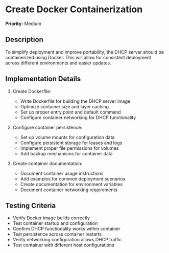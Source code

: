 # Create Docker Containerization

**Priority:** Medium

## Description

To simplify deployment and improve portability, the DHCP server should be containerized using Docker. This will allow for consistent deployment across different environments and easier updates.

## Implementation Details

1. Create Dockerfile:
   - Write Dockerfile for building the DHCP server image
   - Optimize container size and layer caching
   - Set up proper entry point and default command
   - Configure container networking for DHCP functionality

2. Configure container persistence:
   - Set up volume mounts for configuration data
   - Configure persistent storage for leases and logs
   - Implement proper file permissions for volumes
   - Add backup mechanisms for container data

3. Create container documentation:
   - Document container usage instructions
   - Add examples for common deployment scenarios
   - Create documentation for environment variables
   - Document container networking requirements

## Testing Criteria

- Verify Docker image builds correctly
- Test container startup and configuration
- Confirm DHCP functionality works within container
- Test persistence across container restarts
- Verify networking configuration allows DHCP traffic
- Test container with different host configurations